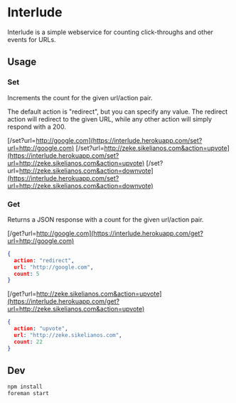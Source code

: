 Interlude
=========

Interlude is a simple webservice for counting click-throughs and
other events for URLs.

Usage
-----

### Set

Increments the count for the given url/action pair.

The default action is "redirect", but you can specify any value. The
redirect action will redirect to the given URL, while any other action will
simply respond with a 200.

[/set?url=http://google.com](https://interlude.herokuapp.com/set?url=http://google.com)
[/set?url=http://zeke.sikelianos.com&action=upvote](https://interlude.herokuapp.com/set?url=http://zeke.sikelianos.com&action=upvote)
[/set?url=http://zeke.sikelianos.com&action=downvote](https://interlude.herokuapp.com/set?url=http://zeke.sikelianos.com&action=downvote)

### Get

Returns a JSON response with a count for the given url/action pair.

[/get?url=http://google.com](https://interlude.herokuapp.com/get?url=http://google.com)

```json
{
  action: "redirect",
  url: "http://google.com",
  count: 5
}
```

[/get?url=http://zeke.sikelianos.com&action=upvote](https://interlude.herokuapp.com/get?url=http://zeke.sikelianos.com&action=upvote)

```json
{
  action: "upvote",
  url: "http://zeke.sikelianos.com",
  count: 22
}
```

Dev
---

```sh
npm install
foreman start
```